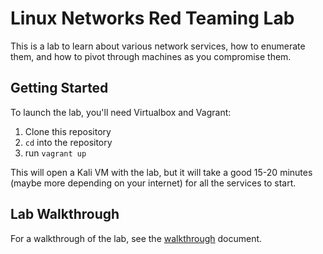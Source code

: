 # Linux Networks Red Teaming Lab

This is a lab to learn about various network services, how to enumerate them, and how to pivot through machines as you compromise them.


## Getting Started

To launch the lab, you'll need Virtualbox and Vagrant:

1. Clone this repository
2. `cd` into the repository
3. run `vagrant up`

This will open a Kali VM with the lab, but it will take a good 15-20 minutes (maybe more depending on your internet) for all the services to start.

## Lab Walkthrough
For a walkthrough of the lab, see the [walkthrough](docs/walkthrough.md) document.